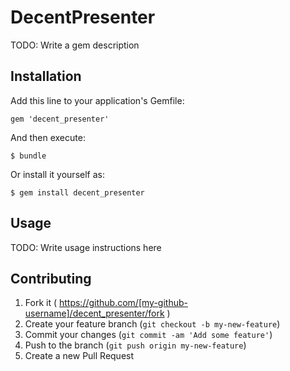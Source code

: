 # DecentPresenter

TODO: Write a gem description

## Installation

Add this line to your application's Gemfile:

    gem 'decent_presenter'

And then execute:

    $ bundle

Or install it yourself as:

    $ gem install decent_presenter

## Usage

TODO: Write usage instructions here

## Contributing

1. Fork it ( https://github.com/[my-github-username]/decent_presenter/fork )
2. Create your feature branch (`git checkout -b my-new-feature`)
3. Commit your changes (`git commit -am 'Add some feature'`)
4. Push to the branch (`git push origin my-new-feature`)
5. Create a new Pull Request
